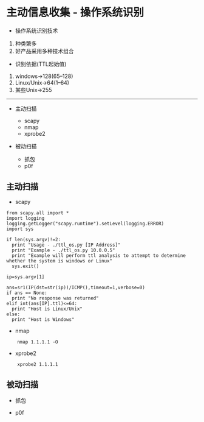 
# 主动信息收集 - 操作系统识别

* 操作系统识别技术
1. 种类繁多
2. 好产品采用多种技术组合

* 识别依据(TTL起始值)
1. windows->128(65–128)
2. Linux/Unix->64(1–64)
3. 某些Unix->255

---
* 主动扫描
    - scapy
    - nmap
    - xprobe2
    
* 被动扫描
    - 抓包
    - p0f
    
    
## 主动扫描
* scapy
``` 
from scapy.all import *
import logging
logging.getLogger("scapy.runtime").setLevel(logging.ERROR)
import sys

if len(sys.argv)!=2:
  print "Usage - ./ttl_os.py [IP Address]"
  print "Example - ./ttl_os.py 10.0.0.5"
  print "Example will perform ttl analysis to attempt to determine whether the system is windows or Linux"
  sys.exit()

ip=sys.argv[1]

ans=sr1(IP(dst=str(ip))/ICMP(),timeout=1,verbose=0)
if ans == None:
  print "No response was returned"
elif int(ans[IP].ttl)<=64:
  print "Host is Linux/Unix"
else:
  print "Host is Windows"
```

* nmap
```sbtshell
    nmap 1.1.1.1 -O
```

* xprobe2
```sbtshell
    xprobe2 1.1.1.1
```

## 被动扫描

* 抓包

* p0f

